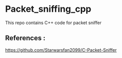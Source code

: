 # Packet_sniffing_cpp
This repo contains C++ code for packet sniffer

## References : 
https://github.com/Starwarsfan2099/C-Packet-Sniffer

